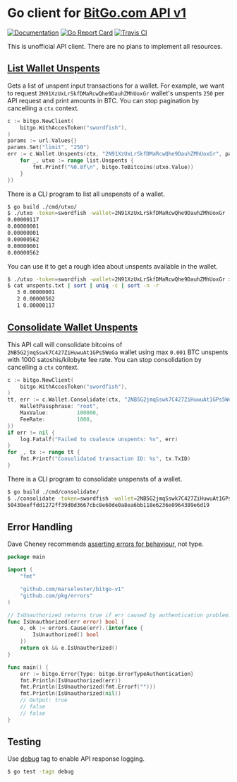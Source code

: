 # Go client for [BitGo.com API v1](https://bitgo.github.io/bitgo-docs/)

[![Documentation](https://godoc.org/github.com/marselester/bitgo-v1?status.svg)](https://godoc.org/github.com/marselester/bitgo-v1)
[![Go Report Card](https://goreportcard.com/badge/github.com/marselester/bitgo-v1)](https://goreportcard.com/report/github.com/marselester/bitgo-v1)
[![Travis CI](https://travis-ci.org/marselester/bitgo-v1.png)](https://travis-ci.org/marselester/bitgo-v1)

This is unofficial API client. There are no plans to implement all resources.

## [List Wallet Unspents](https://bitgo.github.io/bitgo-docs/#list-wallet-unspents)

Gets a list of unspent input transactions for a wallet. For example, we want to request
`2N91XzUxLrSkfDMaRcwQhe9DauhZMhUoxGr` wallet's unspents `250` per API request and
print amounts in BTC. You can stop pagination by cancelling a `ctx` context.

```go
c := bitgo.NewClient(
    bitgo.WithAccesToken("swordfish"),
)
params := url.Values{}
params.Set("limit", "250")
err := c.Wallet.Unspents(ctx, "2N91XzUxLrSkfDMaRcwQhe9DauhZMhUoxGr", params, func(list *bitgo.UnspentList) {
    for _, utxo := range list.Unspents {
        fmt.Printf("%0.8f\n", bitgo.ToBitcoins(utxo.Value))
    }
})
```

There is a CLI program to list all unspensts of a wallet.

```sh
$ go build ./cmd/utxo/
$ ./utxo -token=swordfish -wallet=2N91XzUxLrSkfDMaRcwQhe9DauhZMhUoxGr -limit=250
0.00000117
0.00000001
0.00000001
0.00000562
0.00000001
0.00000562
```

You can use it to get a rough idea about unspents available in the wallet.

```sh
$ ./utxo -token=swordfish -wallet=2N91XzUxLrSkfDMaRcwQhe9DauhZMhUoxGr > unspents.txt
$ cat unspents.txt | sort | uniq -c | sort -n -r
   3 0.00000001
   2 0.00000562
   1 0.00000117
```

## [Consolidate Wallet Unspents](https://bitgo.github.io/bitgo-docs/#consolidate-unspents)

This API call will consolidate bitcoins of `2NB5G2jmqSswk7C427ZiHuwuAt1GPs5WeGa` wallet using max `0.001` BTC unspents
with 1000 satoshis/kilobyte fee rate. You can stop consolidation by cancelling a `ctx` context.

```go
c := bitgo.NewClient(
	bitgo.WithAccesToken("swordfish"),
)
tt, err := c.Wallet.Consolidate(ctx, "2NB5G2jmqSswk7C427ZiHuwuAt1GPs5WeGa", &bitgo.WalletConsolidateParams{
	WalletPassphrase: "root",
	MaxValue:         100000,
	FeeRate:          1000,
})
if err != nil {
	log.Fatalf("Failed to coalesce unspents: %v", err)
}
for _, tx := range tt {
	fmt.Printf("Consolidated transaction ID: %s", tx.TxID)
}
```

There is a CLI program to consolidate unspensts of a wallet.

```sh
$ go build ./cmd/consolidate/
$ ./consolidate -token=swordfish -wallet=2NB5G2jmqSswk7C427ZiHuwuAt1GPs5WeGa -passphrase=root -max-value=0.001 -fee-rate=1000
50430eeffdd1272ff39d0d3667cbc8e60de0a8ea6bb118e6236e0964389e6d19
```

## Error Handling

Dave Cheney recommends
[asserting errors for behaviour](https://dave.cheney.net/2016/04/27/dont-just-check-errors-handle-them-gracefully), not type.

```go
package main

import (
	"fmt"

	"github.com/marselester/bitgo-v1"
	"github.com/pkg/errors"
)

// IsUnauthorized returns true if err caused by authentication problem.
func IsUnauthorized(err error) bool {
	e, ok := errors.Cause(err).(interface {
		IsUnauthorized() bool
	})
	return ok && e.IsUnauthorized()
}

func main() {
	err := bitgo.Error{Type: bitgo.ErrorTypeAuthentication}
	fmt.Println(IsUnauthorized(err))
	fmt.Println(IsUnauthorized(fmt.Errorf("")))
	fmt.Println(IsUnauthorized(nil))
	// Output: true
	// false
	// false
}
```

## Testing

Use [debug](https://dave.cheney.net/2014/09/28/using-build-to-switch-between-debug-and-release) tag
to enable API response logging.

```sh
$ go test -tags debug
```
